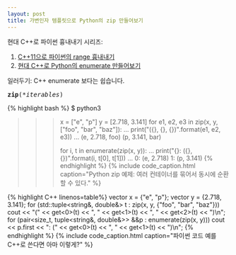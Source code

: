 ```yaml
---
layout: post
title: 가변인자 템플릿으로 Python의 zip 만들어보기
---
```

현대 C++로 파이썬 흉내내기 시리즈:

1. [C++11으로 파이썬의 range 흉내내기](/2015/12/03/python-range-c++11/)
2. [현대 C++로 Python의 enumerate 만들어보기](/2016/01/07/python-enumerate-modern-c++/)

일러두기: C++ enumerate 보다는 쉽습니다.

<pre>
<b>zip</b>(<i>*iterables</i>)
</pre>

{% highlight bash %}
$ python3
>>> x = ["e", "p"]
>>> y = [2.718, 3.141]
>>> for e1, e2, e3 in zip(x, y, ["foo", "bar", "baz"]):
...     print("({}, {}, {})".format(e1, e2, e3))
...
(e, 2.718, foo)
(p, 3.141, bar)
>>>
>>> for i, t in enumerate(zip(x, y)):
...     print("{}: ({}, {})".format(i, t[0], t[1]))
...
0: (e, 2.718)
1: (p, 3.141)
{% endhighlight %}
{% include code_caption.html caption="Python zip 예제: 여러 컨테이너를 묶어서 동시에 순환할 수 있다." %}


{% highlight C++ linenos=table%}
vector<string> x = {"e", "p"};
vector<double> y = {2.718, 3.141};
for (std::tuple<string&, double&> t : zip(x, y, {"foo", "bar", "baz"}))
  cout << "(" << get<0>(t) << ", " << get<1>(t) << ", " << get<2>(t) << ")\n";
for (pair<size_t, tuple<string&, double&>> &&p : enumerate(zip(x, y)))
  cout << p.first << ": (" << get<0>(t) << ", " << get<1>(t) << ")\n";
{% endhighlight %}
{% include code_caption.html caption="파이썬 코드 예를 C++로 쓴다면 아마 이렇게?" %}

